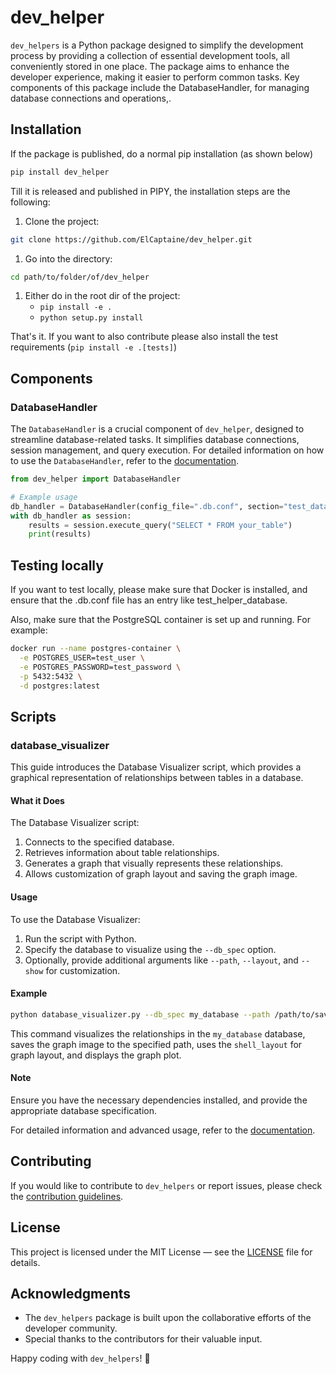 # dev_helper
`dev_helpers` is a Python package designed to simplify the development process by providing a collection of essential development tools, all conveniently stored in one place. The package aims to enhance the developer experience, making it easier to perform common tasks. Key components of this package include the DatabaseHandler, for managing database connections and operations,.

## Installation

If the package is published, do a normal pip installation (as shown below)
```bash
pip install dev_helper
```
Till it is released and published in PIPY, the installation steps are the following:
1. Clone the project: 
```bash 
git clone https://github.com/ElCaptaine/dev_helper.git
```
1. Go into the directory:
```bash
cd path/to/folder/of/dev_helper
```
1. Either do in the root dir of the project:
    - `pip install -e .`
    - `python setup.py install`

That's it. If you want to also contribute please also install the test requirements
(`pip install -e .[tests]`)
    

## Components

### DatabaseHandler

The `DatabaseHandler` is a crucial component of `dev_helper`, designed to streamline database-related tasks. 
It simplifies database connections, session management, and query execution. 
For detailed information on how to use the `DatabaseHandler`,
refer to the [documentation](documentation/database_handler.md).

```python
from dev_helper import DatabaseHandler

# Example usage
db_handler = DatabaseHandler(config_file=".db.conf", section="test_database")
with db_handler as session:
    results = session.execute_query("SELECT * FROM your_table")
    print(results)
```

## Testing locally

If you want to test locally, please make sure that Docker is installed, and ensure that the .db.conf file has an entry like test_helper_database.

Also, make sure that the PostgreSQL container is set up and running. For example:

```bash
docker run --name postgres-container \
  -e POSTGRES_USER=test_user \
  -e POSTGRES_PASSWORD=test_password \
  -p 5432:5432 \
  -d postgres:latest
```

## Scripts

### database_visualizer
This guide introduces the Database Visualizer script, which provides a graphical representation of relationships between tables in a database.

#### What it Does

The Database Visualizer script:

1. Connects to the specified database.
2. Retrieves information about table relationships.
3. Generates a graph that visually represents these relationships.
4. Allows customization of graph layout and saving the graph image.

#### Usage

To use the Database Visualizer:

1. Run the script with Python.
2. Specify the database to visualize using the `--db_spec` option.
3. Optionally, provide additional arguments like `--path`, `--layout`, and `--show` for customization.

#### Example

```bash
python database_visualizer.py --db_spec my_database --path /path/to/save/graph --layout shell_layout --show
```

This command visualizes the relationships in the `my_database` database, saves the graph image to the specified path, uses the `shell_layout` for graph layout, and displays the graph plot.

#### Note

Ensure you have the necessary dependencies installed, and provide the appropriate database specification.

For detailed information and advanced usage, refer to the [documentation](documentation/database_visualizer.md).


## Contributing

If you would like to contribute to `dev_helpers` or report issues, please check the [contribution guidelines](CONTRIBUTING.md).

## License

This project is licensed under the MIT License — see the [LICENSE](LICENSE) file for details.

## Acknowledgments

- The `dev_helpers` package is built upon the collaborative efforts of the developer community.
- Special thanks to the contributors for their valuable input.

Happy coding with `dev_helpers`! 🚀
